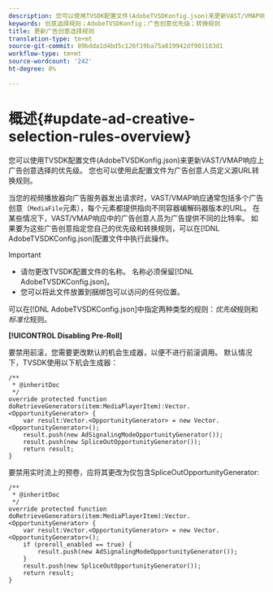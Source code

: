 ```yaml
---
description: 您可以使用TVSDK配置文件(AdobeTVSDKonfig.json)来更新VAST/VMAP响应上广告创意选择的优先级。 您也可以使用此配置文件为广告创意人员定义源URL转换规则。
keywords: 创意选择规则；AdobeTVSDKonfig；广告创意优先级；转换规则
title: 更新广告创意选择规则
translation-type: tm+mt
source-git-commit: 89bdda1d4bd5c126f19ba75a819942df901183d1
workflow-type: tm+mt
source-wordcount: '242'
ht-degree: 0%

---
```



# 概述{#update-ad-creative-selection-rules-overview}

您可以使用TVSDK配置文件(AdobeTVSDKonfig.json)来更新VAST/VMAP响应上广告创意选择的优先级。 您也可以使用此配置文件为广告创意人员定义源URL转换规则。

当您的视频播放器向广告服务器发出请求时，VAST/VMAP响应通常包括多个广告创意（`MediaFile`元素），每个元素都提供指向不同容器编解码器版本的URL。 在某些情况下，VAST/VMAP响应中的广告创意人员为广告提供不同的比特率。 如果要为这些广告创意指定您自己的优先级和转换规则，可以在[!DNL AdobeTVSDKConfig.json]配置文件中执行此操作。

>[!IMPORTANT]
>
>* 请勿更改TVSDK配置文件的名称。 名称必须保留[!DNL AdobeTVSDKConfig.json]。
>* 您可以将此文件放置到捆绑包可以访问的任何位置。

>



可以在[!DNL AdobeTVSDKConfig.json]中指定两种类型的规则：*优先级*&#x200B;规则和&#x200B;*标准化*&#x200B;规则。

**[!UICONTROL Disabling Pre-Roll]**

要禁用前滚，您需要更改默认的机会生成器，以便不进行前滚调用。 默认情况下，TVSDK使用以下机会生成器：

```
/** 
 * @inheritDoc 
 */ 
override protected function doRetrieveGenerators(item:MediaPlayerItem):Vector.<OpportunityGenerator> { 
    var result:Vector.<OpportunityGenerator> = new Vector.<OpportunityGenerator>(); 
    result.push(new AdSignalingModeOpportunityGenerator()); 
    result.push(new SpliceOutOpportunityGenerator()); 
    return result; 
} 
```

要禁用实时流上的预卷，应将其更改为仅包含SpliceOutOpportunityGenerator:

```
/** 
 * @inheritDoc 
 */ 
override protected function doRetrieveGenerators(item:MediaPlayerItem):Vector.<OpportunityGenerator> { 
    var result:Vector.<OpportunityGenerator> = new Vector.<OpportunityGenerator>(); 
    if (preroll_enabled == true) { 
        result.push(new AdSignalingModeOpportunityGenerator()); 
    } 
    result.push(new SpliceOutOpportunityGenerator()); 
    return result; 
}
```
